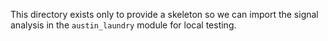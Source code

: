 This directory exists only to provide a skeleton so we can import the
signal analysis in the `austin_laundry` module for local testing.
